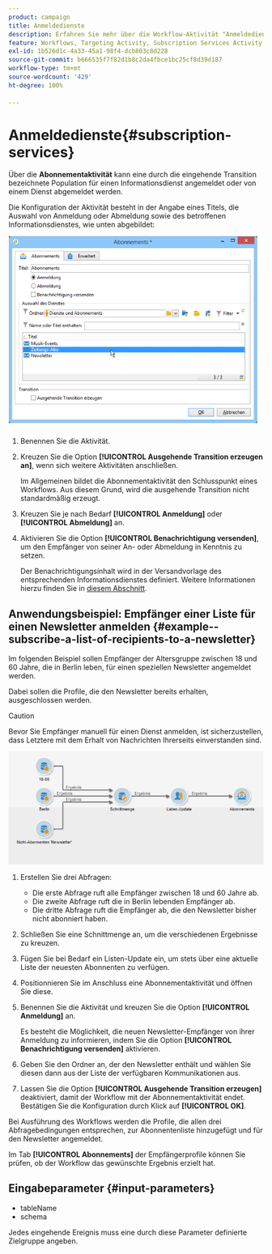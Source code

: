 ```yaml
---
product: campaign
title: Anmeldedienste
description: Erfahren Sie mehr über die Workflow-Aktivität "Anmeldedienste".
feature: Workflows, Targeting Activity, Subscription Services Activity
exl-id: 1b526d1c-4a33-45a1-98f4-dcb803c8d228
source-git-commit: b666535f7f82d1b8c2da4fbce1bc25cf8d39d187
workflow-type: tm+mt
source-wordcount: '429'
ht-degree: 100%

---
```


# Anmeldedienste{#subscription-services}



Über die **Abonnementaktivität** kann eine durch die eingehende Transition bezeichnete Population für einen Informationsdienst angemeldet oder von einem Dienst abgemeldet werden.

Die Konfiguration der Aktivität besteht in der Angabe eines Titels, die Auswahl von Anmeldung oder Abmeldung sowie des betroffenen Informationsdienstes, wie unten abgebildet:

![](assets/edit_service_inscription.png)

1. Benennen Sie die Aktivität.
1. Kreuzen Sie die Option **[!UICONTROL Ausgehende Transition erzeugen an]**, wenn sich weitere Aktivitäten anschließen.

   Im Allgemeinen bildet die Abonnementaktivität den Schlusspunkt eines Workflows. Aus diesem Grund, wird die ausgehende Transition nicht standardmäßig erzeugt.

1. Kreuzen Sie je nach Bedarf **[!UICONTROL Anmeldung]** oder **[!UICONTROL Abmeldung]** an.
1. Aktivieren Sie die Option **[!UICONTROL Benachrichtigung versenden]**, um den Empfänger von seiner An- oder Abmeldung in Kenntnis zu setzen.

   Der Benachrichtigungsinhalt wird in der Versandvorlage des entsprechenden Informationsdienstes definiert. Weitere Informationen hierzu finden Sie in [diesem Abschnitt](../../delivery/using/managing-subscriptions.md).

## Anwendungsbeispiel: Empfänger einer Liste für einen Newsletter anmelden {#example--subscribe-a-list-of-recipients-to-a-newsletter}

Im folgenden Beispiel sollen Empfänger der Altersgruppe zwischen 18 und 60 Jahre, die in Berlin leben, für einen speziellen Newsletter angemeldet werden.

Dabei sollen die Profile, die den Newsletter bereits erhalten, ausgeschlossen werden.

>[!CAUTION]
>
>Bevor Sie Empfänger manuell für einen Dienst anmelden, ist sicherzustellen, dass Letztere mit dem Erhalt von Nachrichten Ihrerseits einverstanden sind.

![](assets/subscription_services_example.png)

1. Erstellen Sie drei Abfragen:

   * Die erste Abfrage ruft alle Empfänger zwischen 18 und 60 Jahre ab.
   * Die zweite Abfrage ruft die in Berlin lebenden Empfänger ab.
   * Die dritte Abfrage ruft die Empfänger ab, die den Newsletter bisher nicht abonniert haben.

1. Schließen Sie eine Schnittmenge an, um die verschiedenen Ergebnisse zu kreuzen.
1. Fügen Sie bei Bedarf ein Listen-Update ein, um stets über eine aktuelle Liste der neuesten Abonnenten zu verfügen.
1. Positionnieren Sie im Anschluss eine Abonnementaktivität und öffnen Sie diese.
1. Benennen Sie die Aktivität und kreuzen Sie die Option **[!UICONTROL Anmeldung]** an.

   Es besteht die Möglichkeit, die neuen Newsletter-Empfänger von ihrer Anmeldung zu informieren, indem Sie die Option **[!UICONTROL Benachrichtigung versenden]** aktivieren.

1. Geben Sie den Ordner an, der den Newsletter enthält und wählen Sie diesen dann aus der Liste der verfügbaren Kommunikationen aus.
1. Lassen Sie die Option **[!UICONTROL Ausgehende Transition erzeugen]** deaktiviert, damit der Workflow mit der Abonnementaktivität endet. Bestätigen Sie die Konfiguration durch Klick auf **[!UICONTROL OK]**.

Bei Ausführung des Workflows werden die Profile, die allen drei Abfragebedingungen entsprechen, zur Abonnentenliste hinzugefügt und für den Newsletter angemeldet.

Im Tab **[!UICONTROL Abonnements]** der Empfängerprofile können Sie prüfen, ob der Workflow das gewünschte Ergebnis erzielt hat.

## Eingabeparameter {#input-parameters}

* tableName
* schema

Jedes eingehende Ereignis muss eine durch diese Parameter definierte Zielgruppe angeben.
